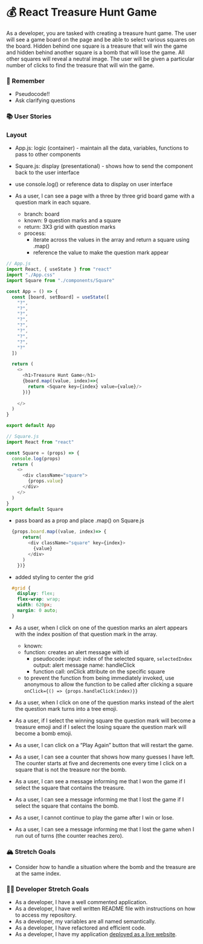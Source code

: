 # 💰 React Treasure Hunt Game

As a developer, you are tasked with creating a treasure hunt game. The user will see a game board on the page and be able to select various squares on the board. Hidden behind one square is a treasure that will win the game and hidden behind another square is a bomb that will lose the game. All other squares will reveal a neutral image. The user will be given a particular number of clicks to find the treasure that will win the game.

### 🤔 Remember

- Pseudocode!!
- Ask clarifying questions

### 📚 User Stories

### Layout
- App.js: logic (container) - maintain all the data, variables, functions to pass to other components
- Square.js: display (presentational) - shows how to send the component back to the user interface
- use console.log() or reference data to display on user interface

- As a user, I can see a page with a three by three grid board game with a question mark in each square.
  - branch: board
  - known: 9 question marks and a square
  - return: 3X3 grid with question marks
  - process:
      - iterate across the values in the array and return a square using .map()
      - reference the value to make the question mark appear
```js
// App.js
import React, { useState } from "react"
import "./App.css"
import Square from "./components/Square"

const App = () => {
  const [board, setBoard] = useState([
    "?",
    "?",
    "?",
    "?",
    "?",
    "?",
    "?",
    "?",
    "?"
  ])

  return (
    <>
      <h1>Treasure Hunt Game</h1>
      {board.map((value, index)=>{
        return <Square key={index} value={value}/>
      })}
      
    </>
  )
}

export default App

// Square.js
import React from "react"

const Square = (props) => {
  console.log(props)
  return (
    <>
      <div className="square">
        {props.value}
      </div>
    </>
  )
}
export default Square
```
  - pass board as a prop and place .map() on Square.js
  ```js
    {props.board.map((value, index)=> {
        return(
          <div className="square" key={index}>
            {value}
          </div>
        )
      })} 
  ```
  - added styling to center the grid
  ```css
    #grid {
      display: flex;
      flex-wrap: wrap;
      width: 620px;
      margin: 0 auto;
    }
  ```

- As a user, when I click on one of the question marks an alert appears with the index position of that question mark in the array.
  - known: 
  - function: creates an alert message with id
    - pseudocode:
      input: index of the selected square, `selectedIndex`
      output: alert message
      name: handleClick
    - function call: onClick attribute on the specific square
  - to prevent the function from being immediately invoked, use anonymous to allow the function to be called after clicking a square
  `onClick={() => {props.handleClick(index)}}`

- As a user, when I click on one of the question marks instead of the alert the question mark turns into a tree emoji.
- As a user, if I select the winning square the question mark will become a treasure emoji and if I select the losing square the question mark will become a bomb emoji.
- As a user, I can click on a “Play Again” button that will restart the game.
- As a user, I can see a counter that shows how many guesses I have left. The counter starts at five and decrements one every time I click on a square that is not the treasure nor the bomb.
- As a user, I can see a message informing me that I won the game if I select the square that contains the treasure.
- As a user, I can see a message informing me that I lost the game if I select the square that contains the bomb.
- As a user, I cannot continue to play the game after I win or lose.
- As a user, I can see a message informing me that I lost the game when I run out of turns (the counter reaches zero).

### 🏔 Stretch Goals

- Consider how to handle a situation where the bomb and the treasure are at the same index.

### 👩‍💻 Developer Stretch Goals

- As a developer, I have a well commented application.
- As a developer, I have well written README file with instructions on how to access my repository.
- As a developer, my variables are all named semantically.
- As a developer, I have refactored and efficient code.
- As a developer, I have my application [deployed as a live website](https://render.com/docs/deploy-create-react-app).
